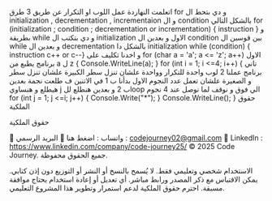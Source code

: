 ﻿اتعلمت النهاردة عمل اللوب او التكرار عن طريق 3 طرق 
for و دي بتحط ال initialization , decrementation , incrementaion  و ال condition بالشكل التالي
for (initialization ; condition ; decrementation or incrementation) { instruction
}
و بطريقة while و دي بتكتب ال initialization الاول و بعدين ال condition بين قوسين ال while و بعدين ال decrementation 
بالشكل دا 
initialization
while (condition)
 {
 instruction
 c++ or c--}
 و اخدنا تكليف على   for (char a = 'a'; a <= 'z'; a++) الاول برنامج يطبع من a ل z
            {
                Console.WriteLine(a);
            }
        for (int i = 1; i <=4; i++) { تاني برنامج عملنا 2 لوب واحدة للتكرار وواحدة علشان تنزل سطر الكبيرة علشان تنزل سطر و الصغيرة علشان تعمل عدد النجوم الاول بدأنا ب 1 في الاتنين ف طلعت نجمة بعدين هيطلع و هنساوي j ب 2 و بعدين هنطلع للloop الي فوق و نوقف لما نوصل عند 4 نجوم
                for (int j = 1; j <=i; j++)
                {
                    Console.Write("*");
                }
                Console.WriteLine();
            }
 حقوق الملكية

حقوق الملكية

💬 واتساب : اضغط هنا
📩 البريد الرسمي : codejourney02@gmail.com
💼 LinkedIn : https://www.linkedin.com/company/code-journey25/
© 2025 Code Journey. جميع الحقوق محفوظة.

الاستخدام شخصي وتعليمي فقط.
لا يُسمح بالنسخ أو النشر أو التوزيع دون إذن كتابي.
يمكن الاقتباس مع ذكر المصدر ورابط مباشر.
أي تعديل أو إعادة استخدام يحتاج موافقة مسبقة.
احترم حقوق الملكية لدعم استمرار وتطوير هذا المشروع التعليمي.
